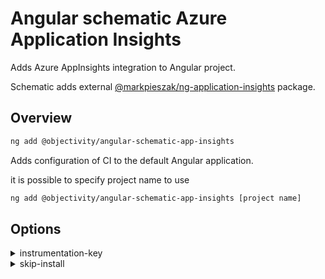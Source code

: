 # Angular schematic Azure Application Insights

Adds Azure AppInsights integration to Angular project.

Schematic adds external [@markpieszak/ng-application-insights](https://www.npmjs.com/package/@markpieszak/ng-application-insights) package.

## Overview

```bash
ng add @objectivity/angular-schematic-app-insights
```

Adds configuration of CI to the default Angular application.

it is possible to specify project name to use

```bash
ng add @objectivity/angular-schematic-app-insights [project name]
```

## Options

<details>
  <summary>instrumentation-key</summary>
  <p>
    <code>--instrumentation-key</code> (alias: <code>-k</code>) <em>default value: empty</em>
  </p>
  <p>
    Instrumentation key.
  </p>
</details>

<details>
  <summary>skip-install</summary>
  <p>
    <code>--skip-install</code> (alias: <code>-si</code>) <em>default value: false</em>
  </p>
  <p>
    Skip installing packages. (works only for minimalistic version of Bootstrap)
  </p>
</details>
